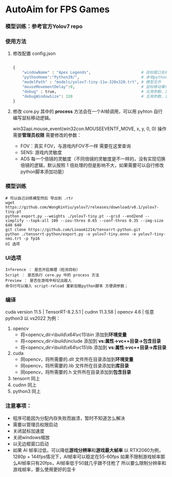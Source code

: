 # AutoAim for FPS Games

### 模型训练：参考官方Yolov7 repo

### 使用方法
1. 修改配置 config.json
    ```python

    {
        "windowName" : "Apex Legends",                      # 目标窗口名称
        "pythonHome":"Python39/",                           # 本地python环境或者，release版本中自带的python环境
        "modelPath" : "models/yolov7-tiny-11w-320x320.trt", # 模型文件
        "mouseMovementDelay":0,                             # 鼠标移动事件与捕获下一帧屏幕之间的间隔 单位ms
        "debug" : true,                                     # 无用参数，忘记删了
        "debugWindowSize": 320                              # 无用参数，忘记删了
    }
    ```
2. 修改 core.py
其中的 __process__ 方法会在一个AI帧调用，可以用 pyhton 自行编写鼠标移动逻辑。

    win32api.mouse_event(win32con.MOUSEEVENTF_MOVE, x, y, 0, 0) 操作需要**管理员权限**
    需要修改的参数：

    * FOV：真实 FOV，与游戏内FOV不一样 需要在这里查询
    * SENS: 游戏内灵敏度
    * ADS 每一个倍镜的灵敏度（不同倍镜的灵敏度是不一样的，没有实现切换倍镜的逻辑，默认按照 1 倍处理的但是影响不大，如果需要可以自行修改python脚本添加功能）

### 模型训练
```shell
# 可以自己训练模型然后 导出到 .rtr
wget https://github.com/WongKinYiu/yolov7/releases/download/v0.1/yolov7-tiny.pt
python export.py --weights ./yolov7-tiny.pt --grid --end2end --simplify --topk-all 100 --iou-thres 0.65 --conf-thres 0.35 --img-size 640 640
git clone https://github.com/Linaom1214/tensorrt-python.git
python ./tensorrt-python/export.py -o yolov7-tiny.onnx -e yolov7-tiny-nms.trt -p fp16
UI 选项
```

### UI选项
    Inference ： 是否开启推理（检测目标）
    Script ： 是否执行 core.py 中的 process 方法
    Preview ： 是否在游戏中标记出敌人
    命令行可以输入 script-reload 重新加载python脚本 方便调参数；

### 编译
cuda version 11.5 | TensorRT-8.2.5.1 | cudnn 11.3.58 | opencv 4.6 | 任意 python3
以 vs2022 为例：
1. opencv
    * 将<opencv_dir>\build\x64\vc15\bin 添加到**环境变量**
    * 将<opencv_dir>\build\include 添加到 **vs:属性->vc++目录->包含目录**
    * 将<opencv_dir>\build\x64\vc15\lib 添加到 **vs:属性->vc++目录->库目录**
2. cuda
    * 同opencv，将所需要的.dll 文件所在目录添加到**环境变量**
    * 同opencv，将所需要的.lib 文件所在目录添加到**库目录**
    * 同opencv，将所需要的.h 文件所在目录添加到**包含目录**
3. tensorrt
    同上
4. cudnn
    同上
5. python3
    同上

### 注意事项：
* 程序可能因为分配内存失败而崩溃，暂时不知道怎么解决
* 需要以管理员权限启动
* 关闭鼠标加速度
* 关闭windows缩放
* 以无边框窗口启动
* 如果 AI 帧率过低，可以降低**游戏分辨率**和**游戏最大帧率**
    以 RTX2060为例，1280p + 144fps情况下，AI帧率可以稳定在55-60fps
    如果不限制游戏帧率那么AI帧率只有20fps，AI帧率低于50就几乎跟不住枪了
    所以要么限制分辨率和游戏帧率，要么使用更好的显卡
